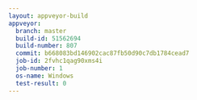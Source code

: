 ```yaml
---
layout: appveyor-build
appveyor:
  branch: master
  build-id: 51562694
  build-number: 807
  commit: b668083bd146902cac87fb50d90c7db1784cead7
  job-id: 2fvhc1qag90xms4i
  job-number: 1
  os-name: Windows
  test-result: 0
---
```

